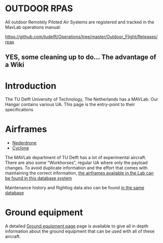 # OUTDOOR RPAS

All outdoor Remotely Piloted Air Systems are registered and tracked in the MavLab operations manual:

https://github.com/tudelft/Operations/tree/master/Outdoor_Flight/Releases/rpas

YES, some cleaning up to do...
The advantage of a Wiki
----

# Introduction

The TU Delft University of Technology, The Netherlands has a MAVLab. Our Hangar contains various UA. This page is the entry-point to their specifications

# Airframes

* [Nederdrone](../wiki/Nederdrone)
* [Cyclone](../wiki/drone-cyclone)

The MAVLab department of TU Delft has a lot of experimental aircraft. There are also some "Workhorses", regular UA where only the payload changes. To avoid duplicate information and the effort that comes with maintaining the correct information, [the airframes available in the Lab can be found in this database system ](http://log.mavlab.info/)

Maintenance history and flightlog data also can be found [in the same database](http://log.mavlab.info/)

# Ground equipment

A detailed [Ground equipment page](ground-equipment) page is available to give all in depth information about the ground equipment that can be used with all of these aircraft.